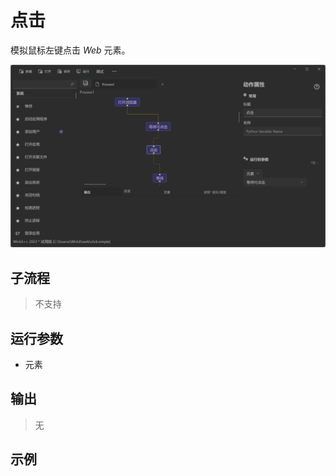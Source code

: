 # 点击
模拟鼠标左键点击 *Web* 元素。

![WebElementClick](./images/06.png ':size=90%')


## 子流程

> 不支持

## 运行参数

* 元素


## 输出

> 无    

## 示例